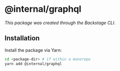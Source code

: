 # @internal/graphql

_This package was created through the Backstage CLI_.

## Installation

Install the package via Yarn:

```sh
cd <package-dir> # if within a monorepo
yarn add @internal/graphql
```
